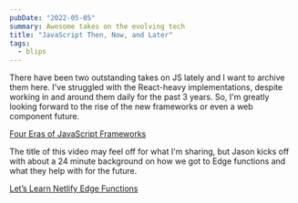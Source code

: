 ```yaml
---
pubDate: "2022-05-05"
summary: Awesome takes on the evolving tech
title: "JavaScript Then, Now, and Later"
tags:
  - blips
---
```


There have been two outstanding takes on JS lately and I want to archive them here. I've struggled with the React-heavy implementations, despite working in and around them daily for the past 3 years. So, I'm greatly looking forward to the rise of the new frameworks or even a web component future.

[Four Eras of JavaScript Frameworks](https://www.pzuraq.com/blog/four-eras-of-javascript-frameworks)

The title of this video may feel off for what I'm sharing, but Jason kicks off with about a 24 minute background on how we got to Edge functions and what they help with for the future.

[Let’s Learn Netlify Edge Functions](https://www.youtube.com/watch?v=81B2SoSrZrQ)
